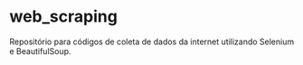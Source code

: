 # web_scraping
Repositório para códigos de coleta de dados da internet utilizando Selenium e BeautifulSoup.
